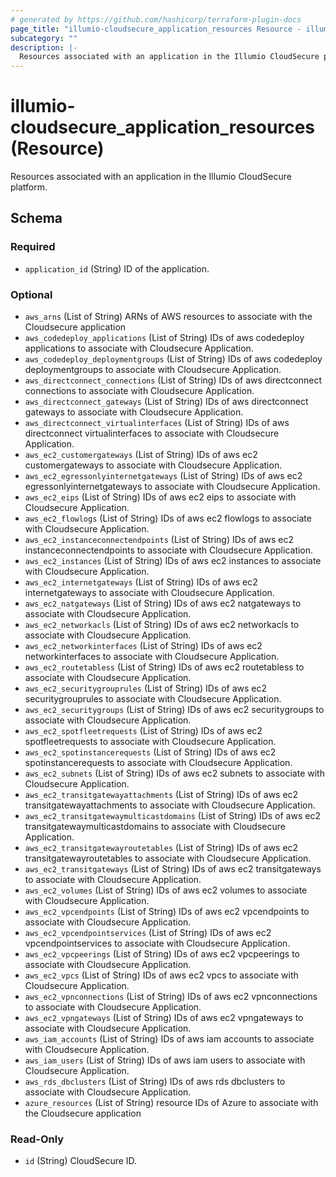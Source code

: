 ```yaml
---
# generated by https://github.com/hashicorp/terraform-plugin-docs
page_title: "illumio-cloudsecure_application_resources Resource - illumio-cloudsecure"
subcategory: ""
description: |-
  Resources associated with an application in the Illumio CloudSecure platform.
---
```


# illumio-cloudsecure_application_resources (Resource)

Resources associated with an application in the Illumio CloudSecure platform.



<!-- schema generated by tfplugindocs -->
## Schema

### Required

- `application_id` (String) ID of the application.

### Optional

- `aws_arns` (List of String) ARNs of AWS resources to associate with the Cloudsecure application
- `aws_codedeploy_applications` (List of String) IDs of aws codedeploy applications to associate with Cloudsecure Application.
- `aws_codedeploy_deploymentgroups` (List of String) IDs of aws codedeploy deploymentgroups to associate with Cloudsecure Application.
- `aws_directconnect_connections` (List of String) IDs of aws directconnect connections to associate with Cloudsecure Application.
- `aws_directconnect_gateways` (List of String) IDs of aws directconnect gateways to associate with Cloudsecure Application.
- `aws_directconnect_virtualinterfaces` (List of String) IDs of aws directconnect virtualinterfaces to associate with Cloudsecure Application.
- `aws_ec2_customergateways` (List of String) IDs of aws ec2 customergateways to associate with Cloudsecure Application.
- `aws_ec2_egressonlyinternetgateways` (List of String) IDs of aws ec2 egressonlyinternetgateways to associate with Cloudsecure Application.
- `aws_ec2_eips` (List of String) IDs of aws ec2 eips to associate with Cloudsecure Application.
- `aws_ec2_flowlogs` (List of String) IDs of aws ec2 flowlogs to associate with Cloudsecure Application.
- `aws_ec2_instanceconnectendpoints` (List of String) IDs of aws ec2 instanceconnectendpoints to associate with Cloudsecure Application.
- `aws_ec2_instances` (List of String) IDs of aws ec2 instances to associate with Cloudsecure Application.
- `aws_ec2_internetgateways` (List of String) IDs of aws ec2 internetgateways to associate with Cloudsecure Application.
- `aws_ec2_natgateways` (List of String) IDs of aws ec2 natgateways to associate with Cloudsecure Application.
- `aws_ec2_networkacls` (List of String) IDs of aws ec2 networkacls to associate with Cloudsecure Application.
- `aws_ec2_networkinterfaces` (List of String) IDs of aws ec2 networkinterfaces to associate with Cloudsecure Application.
- `aws_ec2_routetabless` (List of String) IDs of aws ec2 routetabless to associate with Cloudsecure Application.
- `aws_ec2_securitygrouprules` (List of String) IDs of aws ec2 securitygrouprules to associate with Cloudsecure Application.
- `aws_ec2_securitygroups` (List of String) IDs of aws ec2 securitygroups to associate with Cloudsecure Application.
- `aws_ec2_spotfleetrequests` (List of String) IDs of aws ec2 spotfleetrequests to associate with Cloudsecure Application.
- `aws_ec2_spotinstancerequests` (List of String) IDs of aws ec2 spotinstancerequests to associate with Cloudsecure Application.
- `aws_ec2_subnets` (List of String) IDs of aws ec2 subnets to associate with Cloudsecure Application.
- `aws_ec2_transitgatewayattachments` (List of String) IDs of aws ec2 transitgatewayattachments to associate with Cloudsecure Application.
- `aws_ec2_transitgatewaymulticastdomains` (List of String) IDs of aws ec2 transitgatewaymulticastdomains to associate with Cloudsecure Application.
- `aws_ec2_transitgatewayroutetables` (List of String) IDs of aws ec2 transitgatewayroutetables to associate with Cloudsecure Application.
- `aws_ec2_transitgateways` (List of String) IDs of aws ec2 transitgateways to associate with Cloudsecure Application.
- `aws_ec2_volumes` (List of String) IDs of aws ec2 volumes to associate with Cloudsecure Application.
- `aws_ec2_vpcendpoints` (List of String) IDs of aws ec2 vpcendpoints to associate with Cloudsecure Application.
- `aws_ec2_vpcendpointservices` (List of String) IDs of aws ec2 vpcendpointservices to associate with Cloudsecure Application.
- `aws_ec2_vpcpeerings` (List of String) IDs of aws ec2 vpcpeerings to associate with Cloudsecure Application.
- `aws_ec2_vpcs` (List of String) IDs of aws ec2 vpcs to associate with Cloudsecure Application.
- `aws_ec2_vpnconnections` (List of String) IDs of aws ec2 vpnconnections to associate with Cloudsecure Application.
- `aws_ec2_vpngateways` (List of String) IDs of aws ec2 vpngateways to associate with Cloudsecure Application.
- `aws_iam_accounts` (List of String) IDs of aws iam accounts to associate with Cloudsecure Application.
- `aws_iam_users` (List of String) IDs of aws iam users to associate with Cloudsecure Application.
- `aws_rds_dbclusters` (List of String) IDs of aws rds dbclusters to associate with Cloudsecure Application.
- `azure_resources` (List of String) resource IDs of Azure to associate with the Cloudsecure application

### Read-Only

- `id` (String) CloudSecure ID.
